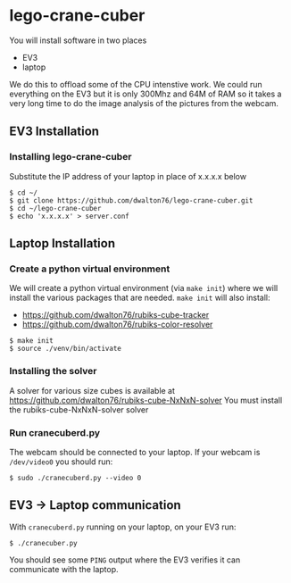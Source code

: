 # lego-crane-cuber

You will install software in two places
* EV3
* laptop

We do this to offload some of the CPU intenstive work. We could run
everything on the EV3 but it is only 300Mhz and 64M of RAM so it takes
a very long time to do the image analysis of the pictures from the webcam.

## EV3 Installation
### Installing lego-crane-cuber
Substitute the IP address of your laptop in place of x.x.x.x below
```
$ cd ~/
$ git clone https://github.com/dwalton76/lego-crane-cuber.git
$ cd ~/lego-crane-cuber
$ echo 'x.x.x.x' > server.conf
```

## Laptop Installation
### Create a python virtual environment
We will create a python virtual environment (via `make init`) where we will
install the various packages that are needed. `make init` will also install:
* https://github.com/dwalton76/rubiks-cube-tracker
* https://github.com/dwalton76/rubiks-color-resolver
```
$ make init
$ source ./venv/bin/activate
```

### Installing the solver
A solver for various size cubes is available at https://github.com/dwalton76/rubiks-cube-NxNxN-solver
You must install the rubiks-cube-NxNxN-solver solver


### Run cranecuberd.py
The webcam should be connected to your laptop. If your webcam is `/dev/video0`
you should run:
```
$ sudo ./cranecuberd.py --video 0
```

## EV3 -> Laptop communication
With `cranecuberd.py` running on your laptop, on your EV3 run:
```
$ ./cranecuber.py
```

You should see some `PING` output where the EV3 verifies it can communicate
with the laptop.
